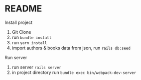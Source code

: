 # README

Install project

1. Git Clone
2. run `bundle install`
3. run `yarn install`
4. import authors & books data from json, run `rails db:seed`

Run server

1. run server `rails server`
2. in project directory run `bundle exec bin/webpack-dev-server`
